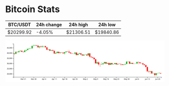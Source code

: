 # Bitcoin Stats

BTC/USDT|24h change|24h high|24h low|
|---|---|---|---|
|$20299.92|-4.05%|$21306.51|$19840.86|

<img src="./chart.svg">
